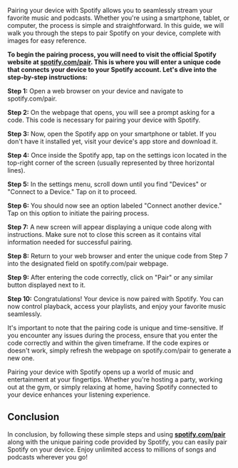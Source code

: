 Pairing your device with Spotify allows you to seamlessly stream your favorite music and podcasts. Whether you're using a smartphone, tablet, or computer, the process is simple and straightforward. In this guide, we will walk you through the steps to pair Spotify on your device, complete with images for easy reference.

**To begin the pairing process, you will need to visit the official Spotify website at [spotify.com/pair](https://spotifypaircodes.com/). This is where you will enter a unique code that connects your device to your Spotify account. Let's dive into the step-by-step instructions:**

**Step 1:** Open a web browser on your device and navigate to spotify.com/pair.

**Step 2:** On the webpage that opens, you will see a prompt asking for a code. This code is necessary for pairing your device with Spotify.

**Step 3:** Now, open the Spotify app on your smartphone or tablet. If you don't have it installed yet, visit your device's app store and download it.

**Step 4:** Once inside the Spotify app, tap on the settings icon located in the top-right corner of the screen (usually represented by three horizontal lines).

**Step 5:** In the settings menu, scroll down until you find "Devices" or "Connect to a Device." Tap on it to proceed.

**Step 6:** You should now see an option labeled "Connect another device." Tap on this option to initiate the pairing process.

**Step 7:** A new screen will appear displaying a unique code along with instructions. Make sure not to close this screen as it contains vital information needed for successful pairing.

**Step 8:** Return to your web browser and enter the unique code from Step 7 into the designated field on spotify.com/pair webpage.

**Step 9:** After entering the code correctly, click on "Pair" or any similar button displayed next to it.

**Step 10:** Congratulations! Your device is now paired with Spotify. You can now control playback, access your playlists, and enjoy your favorite music seamlessly.

It's important to note that the pairing code is unique and time-sensitive. If you encounter any issues during the process, ensure that you enter the code correctly and within the given timeframe. If the code expires or doesn't work, simply refresh the webpage on spotify.com/pair to generate a new one.

Pairing your device with Spotify opens up a world of music and entertainment at your fingertips. Whether you're hosting a party, working out at the gym, or simply relaxing at home, having Spotify connected to your device enhances your listening experience.

## Conclusion
In conclusion, by following these simple steps and using **[spotify.com/pair](https://spotifypaircode.com/)** along with the unique pairing code provided by Spotify, you can easily pair Spotify on your device. Enjoy unlimited access to millions of songs and podcasts wherever you go!
